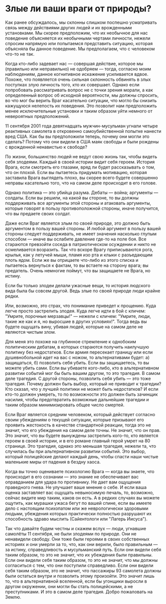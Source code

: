 # Злые ли ваши враги от природы?
Как ранее обсуждалось, мы склонны слишком поспешно усматривать связь между действиями других людей и их врожденными установками. Мы скорее предположим, что их необычное для нас поведение объясняется их необычными чертами личности, нежели спросим напрямую или попытаемся представить ситуацию, которая объясняла бы данное поведение. Мы предполагаем, что с человеком что-то не так.

Когда кто-либо задевает нас — совершая действие, которое мы (правильно или неправильно) не одобряем — тогда, согласно моим наблюдениям, данное когнитивное искажение усиливается вдвое. Похоже, что появляется очень сильная склонность обвинять в злых поступках злую личность того, кто их совершает. Однако если попробовать рассматривать вопрос не с точки зрения морали, а как определенный вопрос об исходной вероятности, мы должны спросить, во что мог бы верить Враг касательно ситуации, что могло бы снизить кажущуюся нелепость их поведения. Это позволит нам предположить менее исключительные установки и таким образом уйти немного от невероятных предположений.

11 сентября 2001 года девятнадцать мужчин-мусульман угнали четыре реактивных самолета в откровенно самоубийственной попытке нанести вред США. Как бы вы предположили теперь, почему они могли это сделать? Потому что они видели в США маяк свободы и были рождены с врожденной ненавистью к свободе?

По жизни, большинство людей не ведут свою жизнь так, чтобы видеть себя злодеями. Каждый в своей истории видит себя героем. История Врага, если смотреть его глазами, вряд ли будет рассказывать о том, что он плохой. Если вы пытаетесь придумать мотивацию, которая заставила Врага выглядеть плохо, вы скорее всего будете совершенно неправы касательно того, что на самом деле происходит в его голове.

Однако политика — это убийца разума. Дебаты — война; аргументы — солдаты. Если вы решили, на какой вы стороне, то вы должны поддерживать все аргументы этой стороны и атаковать аргументы, которые говорят в пользу противоположной стороны, иначе получится, что вы предаете своих солдат.

Даже если Враг является злым по своей природе, это должно быть аргументом в пользу вашей стороны. И любой аргумент в пользу вашей стороны следует поддерживать, не имеет значения насколько глупым способом — иначе вы ослабите давление где-то на поле боя. Все стараются превзойти соседа в патриотическом осуждении и никто не осмеливается возразить. Так что вскоре Врагу приписываются рога, крылья, как у летучей мыши, пламя изо рта и клыки с разъедающим плоть ядом. Если же вы отрицаете что-либо из этого списка и пытаетесь вернуться к фактам, то вы встаете на сторону врага; вы предатель. Очень немногие поймут, что вы защищаете не Врага, но истину.

Если бы только злодеи делали ужасные вещи, то история людского вида была бы совсем другой. Ведь злые по своей природе люди крайне редки.

Или, возможно, это страх, что понимание приведет к прощению. Куда легче просто застрелить злодея. Куда легче идти в бой с кличем: "Умрите, порочные мерзавцы!" — нежели с кличем: "Умрите, люди, такие же как и я, но выросшие в других условиях!". Тогда ведь вы будете ощущать вину, убивая людей, которые на самом деле не являются чистым злом.

Для меня это похоже на глубинное стремление к однобоким политическим дебатам, в которых стараются получить наилучшую политику без недостатков. Если армия пересекает границу или если душевнобольной идет на вас с ножом, то альтернативами будет: а) защищаться, б) позволить себя убить. Если вы защищаетесь, то вы можете убить сами. Если вы убиваете кого-либо, кто в альтернативном развитии событий мог бы быть вашим другом, то это трагедия. В самом деле трагедия. С другой стороны, позволить себя убить — это тоже трагедия. Почему должен быть выбор, который не приводит к трагедии? Кто сказал, что у лучшей политики не может быть недостатков? И если кто-то должен умереть, то по возможности это должен быть зачинщик насилия, чтобы предотвратить возможные дальнейшие трагедии и таким образом минимизировать общее число смертей.

Если Враг является средним человеком, который действует согласно своим убеждениям о текущей ситуации, которые призывают его проявить жестокость в качестве стандартной реакции, тогда это не значит, что его убеждения на самом деле точны. Не значит, что он прав. Это значит, что вы будете вынуждены застрелить кого-то, кто является героем в своей истории, и в его романе главный герой умрет на 80 странице. Это трагедия, однако это меньшая трагедия, нежели та, что случилась бы при альтернативном развитии событий. Это выбор, который полицейские делают каждый день, чтобы спасти наши чистые маленькие миры от падения в бездну хаоса.

Когда вы точно оцениваете психологию Врага — когда вы знаете, что происходит в его сознании — это знание не обеспечивает вас оправданием для удара по противнику. Не дает вам ощущения праведного гнева. Не улучшает ваше мнение о себе. И если ваша оценка заставляет вас ощущать невыносимую печаль, то, возможно, сейчас видите мир таким, каков он есть. А в редких случаях вы можете ощутить, как мурашки ужаса бегут по вашей спине, если вы имеете дело с настоящим психопатом или же неврологически здоровыми людьми, убеждения которых практически полностью разрушают их способность здраво мыслить (Сайентологи или "Лагерь Иисуса").

Так что давайте будем честны и скажем вслух — люди, угнавшие самолёты 11 сентября, не были злодеями по природе. Они не ненавидели свободу. Они тоже были героями в своих собственных историях и они умерли за то, что, как они верили, было правильным — за истину, справедливость и мусульманский путь. Если они видели себя таким образом, то это не значит, что их убеждения были правильны. Если они видели себя таким образом, то это не значит, что мы должны согласиться с тем, что они поступили справедливо. Если они видели себя таким образом, это не значит, что пассажиры 93 самолета должны были остаться внутри и позволить этому произойти. Это значит лишь то, что в альтернативной вселенной, если бы угонщики выросли в другом окружении, они могли бы стать полицейскими, а не преступниками. И это в самом деле трагедия. Добро пожаловать на Землю.